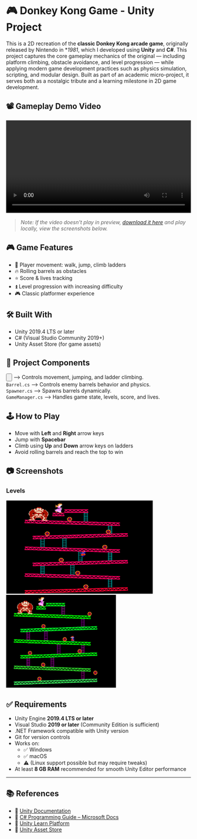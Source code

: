 # 🎮 Donkey Kong Game - Unity Project

This is a 2D recreation of the **classic Donkey Kong arcade game**, originally released by Nintendo in **1981*, which I developed using **Unity** and **C#**. This project captures the core gameplay mechanics of the original — including platform climbing, obstacle avoidance, and level progression — while applying modern game development practices such as physics simulation, scripting, and modular design. Built as part of an academic micro-project, it serves both as a nostalgic tribute and a learning milestone in 2D game development.


## 📽️ Gameplay Demo Video

<video src="media/gameVideo.mp4" controls width="100%"></video>

> _Note: If the video doesn't play in preview, [download it here](media/gameVideo.mp4) and play locally, view the screenshots below._

## 🎮 Game Features

- 👾 Player movement: walk, jump, climb ladders
- 🔥 Rolling barrels as obstacles
- ⭐ Score & lives tracking
- ⏫ Level progression with increasing difficulty
- 🎮 Classic platformer experience

## 🛠️ Built With

- Unity 2019.4 LTS or later
- C# (Visual Studio Community 2019+)
- Unity Asset Store (for game assets)

## 📂 Project Components

<input type = 'button' onclick="Scripts/Player.cs">    --> Controls movement, jumping, and ladder climbing. <br>
`Barrel.cs`    --> Controls enemy barrels behavior and physics. <br>
`Spawner.cs`   --> Spawns barrels dynamically. <br>
`GameManager.cs` --> Handles game state, levels, score, and lives. <br>

## 🕹️ How to Play

- Move with **Left** and **Right** arrow keys
- Jump with **Spacebar**
- Climb using **Up** and **Down** arrow keys on ladders
- Avoid rolling barrels and reach the top to win

## 📷 Screenshots

### Levels
<div>
<img src="media/Level1.png" alt="Level 1" width="400">
<img src="media/Level2.png" alt="Level 2" width="300">
</div>


## ✅ Requirements

- Unity Engine **2019.4 LTS or later**
- Visual Studio **2019 or later** (Community Edition is sufficient)
- .NET Framework compatible with Unity version
- Git for version controls
- Works on:
  - ✅ Windows
  - ✅ macOS
  - ⚠️ (Linux support possible but may require tweaks)
- At least **8 GB RAM** recommended for smooth Unity Editor performance

---

## 📚 References

- 📘 [Unity Documentation](https://docs.unity3d.com)
- 📙 [C# Programming Guide – Microsoft Docs](https://docs.microsoft.com/en-us/dotnet/csharp/)
- 📗 [Unity Learn Platform](https://learn.unity.com/)
- 📕 [Unity Asset Store](https://assetstore.unity.com/)
